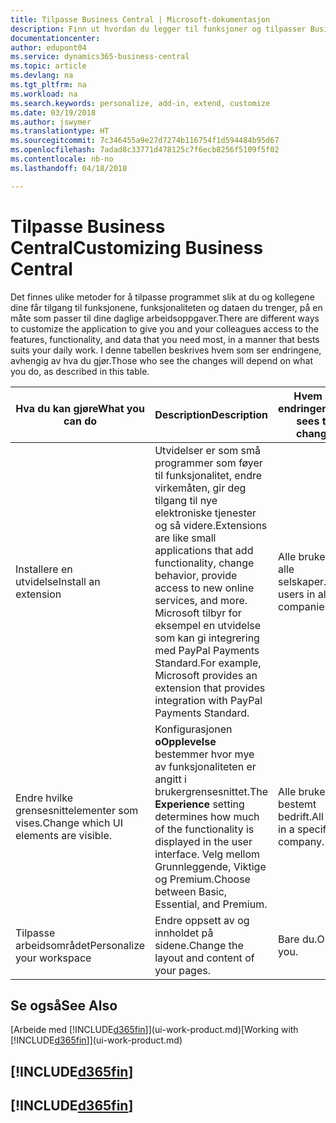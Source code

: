 ```yaml
---
title: Tilpasse Business Central | Microsoft-dokumentasjon
description: Finn ut hvordan du legger til funksjoner og tilpasser Business Central.
documentationcenter: 
author: edupont04
ms.service: dynamics365-business-central
ms.topic: article
ms.devlang: na
ms.tgt_pltfrm: na
ms.workload: na
ms.search.keywords: personalize, add-in, extend, customize
ms.date: 03/19/2018
ms.author: jswymer
ms.translationtype: HT
ms.sourcegitcommit: 7c346455a9e27d7274b116754f1d594484b95d67
ms.openlocfilehash: 7adad8c33771d478125c7f6ecb8256f5109f5f02
ms.contentlocale: nb-no
ms.lasthandoff: 04/18/2018

---
```

# <a name="customizing-business-central"></a><span data-ttu-id="a0105-103">Tilpasse Business Central</span><span class="sxs-lookup"><span data-stu-id="a0105-103">Customizing Business Central</span></span>
<!--NAV # Customizing Dynamics NAV -->
<span data-ttu-id="a0105-104">Det finnes ulike metoder for å tilpasse programmet slik at du og kollegene dine får tilgang til funksjonene, funksjonaliteten og dataen du trenger, på en måte som passer til dine daglige arbeidsoppgaver.</span><span class="sxs-lookup"><span data-stu-id="a0105-104">There are different ways to customize the application to give you and your colleagues access to the features, functionality, and data that you need most, in a manner that bests suits your daily work.</span></span> <span data-ttu-id="a0105-105">I denne tabellen beskrives hvem som ser endringene, avhengig av hva du gjør.</span><span class="sxs-lookup"><span data-stu-id="a0105-105">Those who see the changes will depend on what you do, as described in this table.</span></span>

| <span data-ttu-id="a0105-106">Hva du kan gjøre</span><span class="sxs-lookup"><span data-stu-id="a0105-106">What you can do</span></span>    |  <span data-ttu-id="a0105-107">Description</span><span class="sxs-lookup"><span data-stu-id="a0105-107">Description</span></span>  |  <span data-ttu-id="a0105-108">Hvem ser endringene</span><span class="sxs-lookup"><span data-stu-id="a0105-108">Who sees the changes</span></span>  |  <span data-ttu-id="a0105-109">Mer informasjon</span><span class="sxs-lookup"><span data-stu-id="a0105-109">More information</span></span>  |
|-----|---------------|---------|-------|
|<span data-ttu-id="a0105-110">Installere en utvidelse</span><span class="sxs-lookup"><span data-stu-id="a0105-110">Install an extension</span></span>|<span data-ttu-id="a0105-111">Utvidelser er som små programmer som føyer til funksjonalitet, endre virkemåten, gir deg tilgang til nye elektroniske tjenester og så videre.</span><span class="sxs-lookup"><span data-stu-id="a0105-111">Extensions are like small applications that add functionality, change behavior, provide access to new online services, and more.</span></span> <span data-ttu-id="a0105-112">Microsoft tilbyr for eksempel en utvidelse som kan gi integrering med PayPal Payments Standard.</span><span class="sxs-lookup"><span data-stu-id="a0105-112">For example, Microsoft provides an extension that provides integration with PayPal Payments Standard.</span></span>|<span data-ttu-id="a0105-113">Alle brukere i alle selskaper.</span><span class="sxs-lookup"><span data-stu-id="a0105-113">All users in all companies.</span></span>|[<span data-ttu-id="a0105-114">Tilpasse ved hjelp av utvidelser</span><span class="sxs-lookup"><span data-stu-id="a0105-114">Customizing Using Extensions</span></span>](ui-extensions.md)|
|<span data-ttu-id="a0105-115">Endre hvilke grensesnittelementer som vises.</span><span class="sxs-lookup"><span data-stu-id="a0105-115">Change which UI elements are visible.</span></span>|<span data-ttu-id="a0105-116">Konfigurasjonen **oOpplevelse** bestemmer hvor mye av funksjonaliteten er angitt i brukergrensesnittet.</span><span class="sxs-lookup"><span data-stu-id="a0105-116">The **Experience** setting determines how much of the functionality is displayed in the user interface.</span></span> <span data-ttu-id="a0105-117">Velg mellom Grunnleggende, Viktige og Premium.</span><span class="sxs-lookup"><span data-stu-id="a0105-117">Choose between Basic, Essential, and Premium.</span></span>|<span data-ttu-id="a0105-118">Alle brukere i en bestemt bedrift.</span><span class="sxs-lookup"><span data-stu-id="a0105-118">All users in a specific company.</span></span>|[<span data-ttu-id="a0105-119">Endre hvilke funksjoner som vises</span><span class="sxs-lookup"><span data-stu-id="a0105-119">Changing Which Features are Displayed</span></span>](ui-experiences.md)|
|<span data-ttu-id="a0105-120">Tilpasse arbeidsområdet</span><span class="sxs-lookup"><span data-stu-id="a0105-120">Personalize your workspace</span></span>|<span data-ttu-id="a0105-121">Endre oppsett av og innholdet på sidene.</span><span class="sxs-lookup"><span data-stu-id="a0105-121">Change the layout and content of your pages.</span></span>|<span data-ttu-id="a0105-122">Bare du.</span><span class="sxs-lookup"><span data-stu-id="a0105-122">Only you.</span></span>|[<span data-ttu-id="a0105-123">Tilpasse arbeidsområdet</span><span class="sxs-lookup"><span data-stu-id="a0105-123">Personalizing Your Workspace</span></span>](ui-personalization-user.md)|

## <a name="see-also"></a><span data-ttu-id="a0105-124">Se også</span><span class="sxs-lookup"><span data-stu-id="a0105-124">See Also</span></span>
<span data-ttu-id="a0105-125">[Arbeide med [!INCLUDE[d365fin](includes/d365fin_md.md)]](ui-work-product.md)</span><span class="sxs-lookup"><span data-stu-id="a0105-125">[Working with [!INCLUDE[d365fin](includes/d365fin_md.md)]](ui-work-product.md)</span></span>  

## [!INCLUDE[d365fin](includes/free_trial_md.md)]  
## [!INCLUDE[d365fin](includes/training_link_md.md)]

